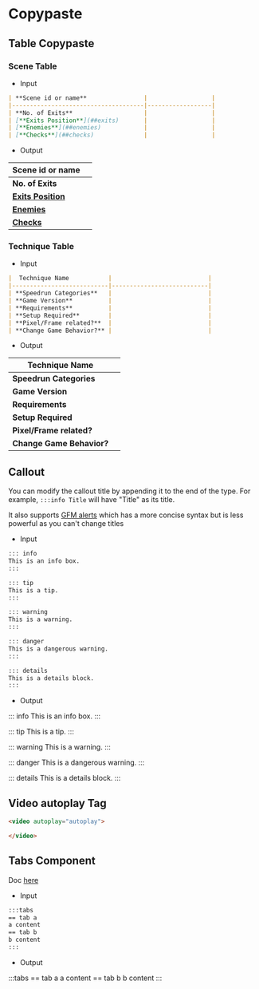 # Copypaste

## Table Copypaste

### Scene Table

- Input

```markdown
| **Scene id or name**                |                  |
|-------------------------------------|------------------|
| **No. of Exits**                    |                  |
| [**Exits Position**](##exits)       |                  |
| [**Enemies**](##enemies)            |                  |
| [**Checks**](##checks)              |                  |
```

- Output

| **Scene id or name**                |                  |
|-------------------------------------|------------------|
| **No. of Exits**                    |                  |
| [**Exits Position**](##exits)       |                  |
| [**Enemies**](##enemies)            |                  |
| [**Checks**](##checks)              |                  |

### Technique Table

- Input

```markdown
|  Technique Name           |                           |
|---------------------------|---------------------------|
| **Speedrun Categories**   |                           |
| **Game Version**          |                           |
| **Requirements**          |                           |
| **Setup Required**        |                           |
| **Pixel/Frame related?**  |                           |
| **Change Game Behavior?** |                           |
```

- Output

|  Technique Name           |                           |
|---------------------------|---------------------------|
| **Speedrun Categories**   |                           |
| **Game Version**          |                           |
| **Requirements**          |                           |
| **Setup Required**        |                           |
| **Pixel/Frame related?**  |                           |
| **Change Game Behavior?** |                           |

## Callout

You can modify the callout title by appending it to the end of the type.
For example, `:::info Title` will have "Title" as its title.

It also supports [GFM alerts](https://github.com/orgs/community/discussions/16925) which has a more concise syntax but is less powerful as you can't change titles

- Input

```markdown
::: info
This is an info box.
:::
```

```markdown
::: tip
This is a tip.
:::
```

```markdown
::: warning
This is a warning.
:::
```

```markdown
::: danger
This is a dangerous warning.
:::
```

```markdown
::: details
This is a details block.
:::
```

- Output

::: info
This is an info box.
:::

::: tip
This is a tip.
:::

::: warning
This is a warning.
:::

::: danger
This is a dangerous warning.
:::

::: details
This is a details block.
:::

## Video autoplay Tag

```html
<video autoplay="autoplay">

</video>
```

## Tabs Component

Doc [here](https://vitepress-plugins.sapphi.red/tabs/#syntax)

- Input

```markdown
:::tabs
== tab a
a content
== tab b
b content
:::
```

- Output

:::tabs
== tab a
a content
== tab b
b content
:::
